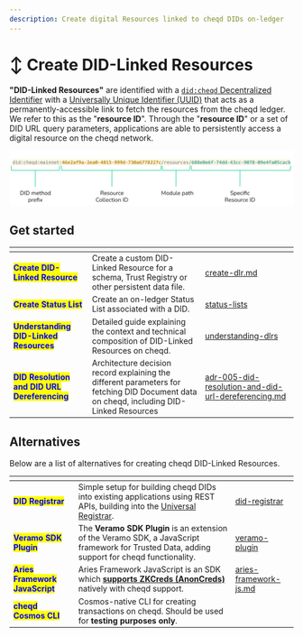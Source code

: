 ```yaml
---
description: Create digital Resources linked to cheqd DIDs on-ledger
---
```


# ↕ Create DID-Linked Resources

**"DID-Linked Resources"** are identified with a [`did:cheqd` Decentralized Identifier](../../architecture/adr-list/adr-002-did-linked-resources.md) with a [Universally Unique Identifier (UUID)](https://www.uuidgenerator.net/) that acts as a permanently-accessible link to fetch the resources from the cheqd ledger. We refer to this as the "**resource ID**". Through the "**resource ID**" or a set of DID URL query parameters, applications are able to persistently access a digital resource on the cheqd network.

![Image showing a formatted DID URL for a cheqd resource](<../../.gitbook/assets/Formatting resource diagram.png>)

## Get started

<table data-column-title-hidden data-view="cards"><thead><tr><th></th><th></th><th data-hidden data-card-target data-type="content-ref"></th></tr></thead><tbody><tr><td><mark style="color:blue;"><strong>Create DID-Linked Resource</strong></mark></td><td>Create a custom DID-Linked Resource for a schema, Trust Registry or other persistent data file.</td><td><a href="create-dlr.md">create-dlr.md</a></td></tr><tr><td><mark style="color:blue;"><strong>Create Status List</strong></mark></td><td>Create an on-ledger Status List associated with a DID.</td><td><a href="../status-lists/">status-lists</a></td></tr><tr><td><mark style="color:blue;"><strong>Understanding DID-Linked Resources</strong></mark></td><td>Detailed guide explaining the context and technical composition of DID-Linked Resources on cheqd.</td><td><a href="understanding-dlrs/">understanding-dlrs</a></td></tr><tr><td><mark style="color:blue;"><strong>DID Resolution and DID URL Dereferencing</strong></mark></td><td>Architecture decision record explaining the different parameters for fetching DID Document data on cheqd, including DID-Linked Resources</td><td><a href="../../architecture/adr-list/adr-005-did-resolution-and-did-url-dereferencing.md">adr-005-did-resolution-and-did-url-dereferencing.md</a></td></tr></tbody></table>

## Alternatives

Below are a list of alternatives for creating cheqd DID-Linked Resources.

<table data-view="cards"><thead><tr><th></th><th></th><th data-hidden data-card-target data-type="content-ref"></th></tr></thead><tbody><tr><td><mark style="color:blue;"><strong>DID Registrar</strong></mark></td><td>Simple setup for building cheqd DIDs into existing applications using REST APIs, building into the <a href="https://uniregistrar.io/">Universal Registrar</a>.</td><td><a href="../../advanced/did-registrar/">did-registrar</a></td></tr><tr><td><mark style="color:blue;"><strong>Veramo SDK Plugin</strong></mark></td><td>The <strong>Veramo SDK Plugin</strong> is an extension of the Veramo SDK, a JavaScript framework for Trusted Data, adding support for cheqd functionality.</td><td><a href="../../sdk/veramo-plugin/">veramo-plugin</a></td></tr><tr><td><mark style="color:blue;"><strong>Aries Framework JavaScript</strong></mark></td><td>Aries Framework JavaScript is an SDK which <a href="https://hyperledger.github.io/anoncreds-spec/"><strong>supports ZKCreds (AnonCreds)</strong></a> natively with cheqd support. </td><td><a href="../../sdk/aries-framework-js.md">aries-framework-js.md</a></td></tr><tr><td><mark style="color:blue;"><strong>cheqd Cosmos CLI</strong></mark></td><td>Cosmos-native CLI for creating transactions on cheqd. Should be used for <strong>testing purposes only</strong>.</td><td></td></tr></tbody></table>
